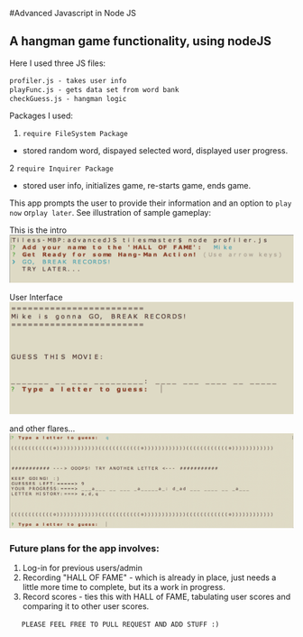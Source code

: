 #Advanced Javascript in Node JS
## A hangman game functionality, using nodeJS
    
    
Here I used three JS files:

````
profiler.js - takes user info
playFunc.js - gets data set from word bank
checkGuess.js - hangman logic
````
Packages I used:
1. ``require FileSystem Package`` 

- stored random word, dispayed selected word, displayed user progress.

2 ``require Inquirer Package``  

- stored user info, initializes game, re-starts game, ends game. 

This app prompts the user to provide their information and an option to `play now` or`play later`.  See illustration of sample gameplay:


This is the intro
![Alt Image Text](https://raw.githubusercontent.com/IamGiel/advancedJS/master/images/profiler1.png)

User Interface
![Alt Image Text](https://raw.githubusercontent.com/IamGiel/advancedJS/master/images/profiler2.png)

and other flares...
![Alt Image Text](https://raw.githubusercontent.com/IamGiel/advancedJS/master/images/profiler3.png)

### Future plans for the app involves:
1. Log-in for previous users/admin
2. Recording "HALL OF FAME" - which is already in place, just needs a little more time to complete, but its a work in progress.
3. Record scores - ties this with HALL of FAME, tabulating user scores and comparing it to other user scores.

````   PLEASE FEEL FREE TO PULL REQUEST AND ADD STUFF :)````


